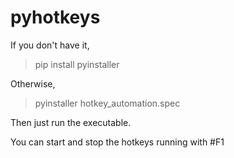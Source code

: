 # pyhotkeys

If you don't have it,
> pip install pyinstaller 

Otherwise,
> pyinstaller hotkey_automation.spec

Then just run the executable. 

You can start and stop the hotkeys running with #F1
